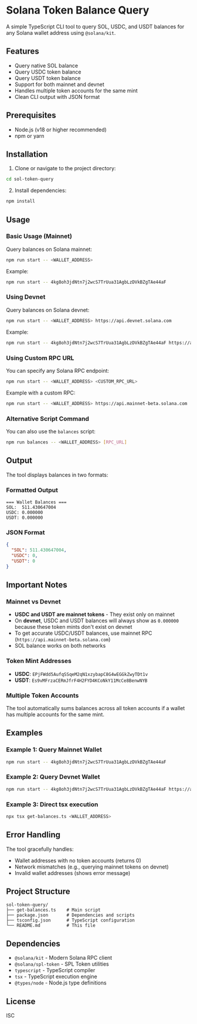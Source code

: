 # Solana Token Balance Query

A simple TypeScript CLI tool to query SOL, USDC, and USDT balances for any Solana wallet address using `@solana/kit`.

## Features

- Query native SOL balance
- Query USDC token balance
- Query USDT token balance
- Support for both mainnet and devnet
- Handles multiple token accounts for the same mint
- Clean CLI output with JSON format

## Prerequisites

- Node.js (v18 or higher recommended)
- npm or yarn

## Installation

1. Clone or navigate to the project directory:
```bash
cd sol-token-query
```

2. Install dependencies:
```bash
npm install
```

## Usage

### Basic Usage (Mainnet)

Query balances on Solana mainnet:

```bash
npm run start -- <WALLET_ADDRESS>
```

Example:
```bash
npm run start -- 4kg8oh3jdNtn7j2wcS7TrUua31AgbLzDVkBZgTAe44aF
```

### Using Devnet

Query balances on Solana devnet:

```bash
npm run start -- <WALLET_ADDRESS> https://api.devnet.solana.com
```

Example:
```bash
npm run start -- 4kg8oh3jdNtn7j2wcS7TrUua31AgbLzDVkBZgTAe44aF https://api.devnet.solana.com
```

### Using Custom RPC URL

You can specify any Solana RPC endpoint:

```bash
npm run start -- <WALLET_ADDRESS> <CUSTOM_RPC_URL>
```

Example with a custom RPC:
```bash
npm run start -- <WALLET_ADDRESS> https://api.mainnet-beta.solana.com
```

### Alternative Script Command

You can also use the `balances` script:

```bash
npm run balances -- <WALLET_ADDRESS> [RPC_URL]
```

## Output

The tool displays balances in two formats:

### Formatted Output
```
=== Wallet Balances ===
SOL:  511.430647004
USDC: 0.000000
USDT: 0.000000
```

### JSON Format
```json
{
  "SOL": 511.430647004,
  "USDC": 0,
  "USDT": 0
}
```

## Important Notes

### Mainnet vs Devnet

- **USDC and USDT are mainnet tokens** - They exist only on mainnet
- On **devnet**, USDC and USDT balances will always show as `0.000000` because these token mints don't exist on devnet
- To get accurate USDC/USDT balances, use mainnet RPC (`https://api.mainnet-beta.solana.com`)
- SOL balance works on both networks

### Token Mint Addresses

- **USDC**: `EPjFWdd5AufqSSqeM2qN1xzybapC8G4wEGGkZwyTDt1v`
- **USDT**: `Es9vMFrzaCERmJfrF4H2FYD4KCoNkY11McCe8BenwNYB`

### Multiple Token Accounts

The tool automatically sums balances across all token accounts if a wallet has multiple accounts for the same mint.

## Examples

### Example 1: Query Mainnet Wallet
```bash
npm run start -- 4kg8oh3jdNtn7j2wcS7TrUua31AgbLzDVkBZgTAe44aF
```

### Example 2: Query Devnet Wallet
```bash
npm run start -- 4kg8oh3jdNtn7j2wcS7TrUua31AgbLzDVkBZgTAe44aF https://api.devnet.solana.com
```

### Example 3: Direct tsx execution
```bash
npx tsx get-balances.ts <WALLET_ADDRESS>
```

## Error Handling

The tool gracefully handles:
- Wallet addresses with no token accounts (returns 0)
- Network mismatches (e.g., querying mainnet tokens on devnet)
- Invalid wallet addresses (shows error message)

## Project Structure

```
sol-token-query/
├── get-balances.ts    # Main script
├── package.json       # Dependencies and scripts
├── tsconfig.json      # TypeScript configuration
└── README.md          # This file
```

## Dependencies

- `@solana/kit` - Modern Solana RPC client
- `@solana/spl-token` - SPL Token utilities
- `typescript` - TypeScript compiler
- `tsx` - TypeScript execution engine
- `@types/node` - Node.js type definitions

## License

ISC

